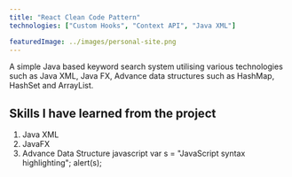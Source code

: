 ```yaml
---
title: "React Clean Code Pattern"
technologies: ["Custom Hooks", "Context API", "Java XML"]

featuredImage: ../images/personal-site.png
---
```


A simple Java based keyword search system utilising various technologies such as
Java XML, Java FX, Advance data structures such as HashMap, HashSet and ArrayList.

## Skills I have learned from the project

1. Java XML
2. JavaFX
3. Advance Data Structure
   javascript
   var s = "JavaScript syntax highlighting";
   alert(s);
